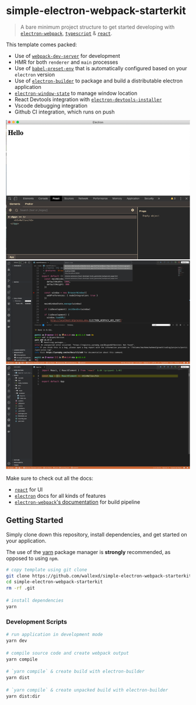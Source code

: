 # simple-electron-webpack-starterkit

> A bare minimum project structure to get started developing with [`electron-webpack`](https://github.com/electron-userland/electron-webpack), [`typescript`](https://www.typescriptlang.org/) & [`react`](https://reactjs.org/).

This template comes packed:

- Use of [`webpack-dev-server`](https://github.com/webpack/webpack-dev-server) for development
- HMR for both `renderer` and `main` processes
- Use of [`babel-preset-env`](https://github.com/babel/babel-preset-env) that is automatically configured based on your `electron` version
- Use of [`electron-builder`](https://github.com/electron-userland/electron-builder) to package and build a distributable electron application
- [`electron-window-state`](https://github.com/mawie81/electron-window-state) to manage window location
- React Devtools integration with [`electron-devtools-installer`](https://github.com/MarshallOfSound/electron-devtools-installer)
- Vscode debugging integration
- Github CI integration, which runs on push

![alt text](pics/1.png 'React devtools integration')
![alt text](pics/2.png 'Attach Vscode debug to renderer')
![alt text](pics/3.png 'Debug renderer')

Make sure to check out all the docs:

- [`react`](https://reactjs.org/) for UI
- [`electron`](https://electronjs.org/) docs for all kinds of features
- [`electron-webpack`'s documentation](https://webpack.electron.build/) for build pipeline

## Getting Started

Simply clone down this repository, install dependencies, and get started on your application.

The use of the [yarn](https://yarnpkg.com/) package manager is **strongly** recommended, as opposed to using `npm`.

```bash
# copy template using git clone
git clone https://github.com/wallexd/simple-electron-webpack-starterkit.git
cd simple-electron-webpack-starterkit
rm -rf .git

# install dependencies
yarn
```

### Development Scripts

```bash
# run application in development mode
yarn dev

# compile source code and create webpack output
yarn compile

# `yarn compile` & create build with electron-builder
yarn dist

# `yarn compile` & create unpacked build with electron-builder
yarn dist:dir
```
